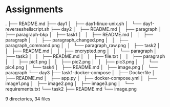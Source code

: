 # Assignments


.
├── README.md
├── day1
│   ├── day1-linux-unix.sh
│   └── day1-reverseshellscript.sh
├── day2
│   ├── README.md
│   ├── paragraph
│   ├── paragraph-bkp
│   ├── task1
│   │   ├── README.md
│   │   ├── paragraph
│   │   ├── paragraph_changed.png
│   │   ├── paragraph_command.png
│   │   └── paragraph_raw.png
│   ├── task2
│   │   ├── README.md
│   │   ├── encrypted.png
│   │   └── paragraph
│   ├── task3
│   │   ├── README.md
│   │   ├── file.txt
│   │   ├── paragraph
│   │   ├── pic1.png
│   │   ├── pic2.png
│   │   ├── pic3.png
│   │   └── pic4.png
│   └── task4
│       ├── README.md
│       ├── image.png
│       └── paragraph
└── day3
    ├── task1-docker-compose
    │   ├── Dockerfile
    │   ├── README.md
    │   ├── app.py
    │   ├── docker-compose.yml
    │   ├── image1.png
    │   ├── image2.png
    │   ├── image3.png
    │   └── requirements.txt
    └── task2
        ├── README.md
        └── image.png

9 directories, 34 files
